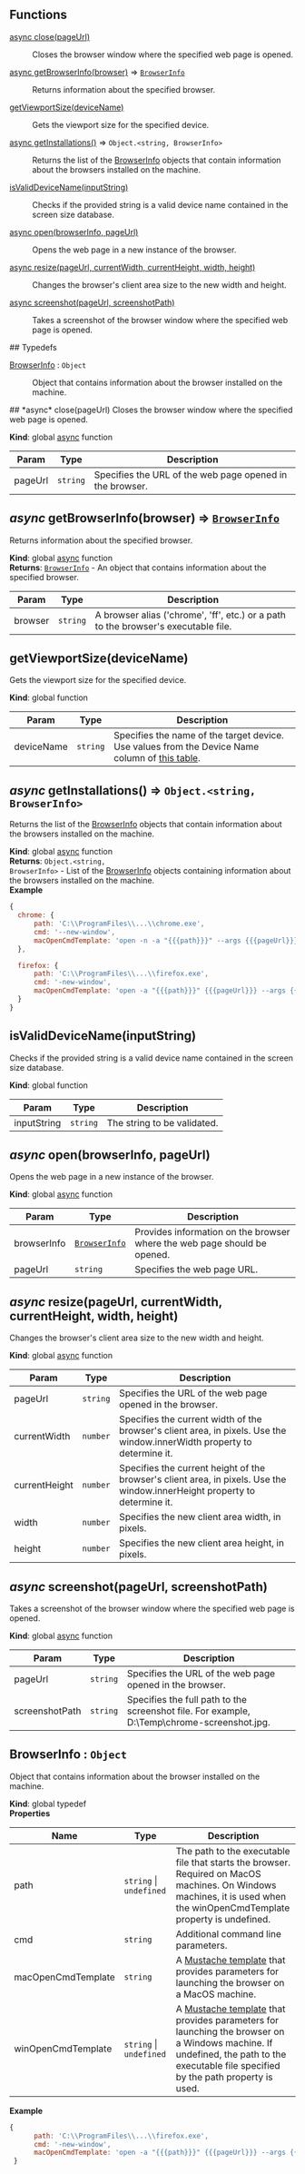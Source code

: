 ## Functions
<dl>
<dt><a href="#close">async close(pageUrl)</a></dt>
<dd><p>Closes the browser window where the specified web page is opened.</p>
</dd>
<dt><a href="#getBrowserInfo">async getBrowserInfo(browser)</a> ⇒ <code><a href="#BrowserInfo">BrowserInfo</a></code></dt>
<dd><p>Returns information about the specified browser.</p>
</dd>
<dt><a href="#getViewportSize">getViewportSize(deviceName)</a></dt>
<dd><p>Gets the viewport size for the specified device.</p>
</dd>
<dt><a href="#getInstallations">async getInstallations()</a> ⇒ <code>Object.&lt;string, BrowserInfo&gt;</code></dt>
<dd><p>Returns the list of the <a href="#BrowserInfo">BrowserInfo</a> objects that contain information about the browsers installed on the machine.</p>
</dd>
<dt><a href="#isValidDeviceName">isValidDeviceName(inputString)</a></dt>
<dd><p>Checks if the provided string is a valid device name contained in the screen size database.</p>
</dd>
<dt><a href="#open">async open(browserInfo, pageUrl)</a></dt>
<dd><p>Opens the web page in a new instance of the browser.</p>
</dd>
<dt><a href="#resize">async resize(pageUrl, currentWidth, currentHeight, width, height)</a></dt>
<dd><p>Changes the browser&#39;s client area size to the new width and height.</p>
</dd>
<dt><a href="#screenshot">async screenshot(pageUrl, screenshotPath)</a></dt>
<dd><p>Takes a screenshot of the browser window where the specified web page is opened.</p>
</dd>
</dl>
## Typedefs
<dl>
<dt><a href="#BrowserInfo">BrowserInfo</a> : <code>Object</code></dt>
<dd><p>Object that contains information about the browser installed on the machine.</p>
</dd>
</dl>
<a name="close"></a>
## *async* close(pageUrl)
Closes the browser window where the specified web page is opened.

**Kind**: global [async](http://tc39.github.io/ecmascript-asyncawait/) function  

| Param | Type | Description |
| --- | --- | --- |
| pageUrl | <code>string</code> | Specifies the URL of the web page opened in the browser. |

<a name="getBrowserInfo"></a>
## *async* getBrowserInfo(browser) ⇒ <code>[BrowserInfo](#BrowserInfo)</code>
Returns information about the specified browser.

**Kind**: global [async](http://tc39.github.io/ecmascript-asyncawait/) function  
**Returns**: <code>[BrowserInfo](#BrowserInfo)</code> - An object that contains information about the specified browser.  

| Param | Type | Description |
| --- | --- | --- |
| browser | <code>string</code> | A browser alias ('chrome', 'ff', etc.) or a path to the browser's executable file. |

<a name="getViewportSize"></a>
## getViewportSize(deviceName)
Gets the viewport size for the specified device.

**Kind**: global function  

| Param | Type | Description |
| --- | --- | --- |
| deviceName | <code>string</code> | Specifies the name of the target device. Use values from the Device Name column of [this table](http://viewportsizes.com/). |

<a name="getInstallations"></a>
## *async* getInstallations() ⇒ <code>Object.&lt;string, BrowserInfo&gt;</code>
Returns the list of the [BrowserInfo](#BrowserInfo) objects that contain information about the browsers installed on the machine.

**Kind**: global [async](http://tc39.github.io/ecmascript-asyncawait/) function  
**Returns**: <code>Object.&lt;string, BrowserInfo&gt;</code> - List of the [BrowserInfo](#BrowserInfo) objects  containing information about the browsers installed on the machine.  
**Example**  
```js
{  chrome: {      path: 'C:\\ProgramFiles\\...\\chrome.exe',      cmd: '--new-window',      macOpenCmdTemplate: 'open -n -a "{{{path}}}" --args {{{pageUrl}}} {{{cmd}}}'  },  firefox: {      path: 'C:\\ProgramFiles\\...\\firefox.exe',      cmd: '-new-window',      macOpenCmdTemplate: 'open -a "{{{path}}}" {{{pageUrl}}} --args {{{cmd}}}'  }}
```
<a name="isValidDeviceName"></a>
## isValidDeviceName(inputString)
Checks if the provided string is a valid device name contained in the screen size database.

**Kind**: global function  

| Param | Type | Description |
| --- | --- | --- |
| inputString | <code>string</code> | The string to be validated. |

<a name="open"></a>
## *async* open(browserInfo, pageUrl)
Opens the web page in a new instance of the browser.

**Kind**: global [async](http://tc39.github.io/ecmascript-asyncawait/) function  

| Param | Type | Description |
| --- | --- | --- |
| browserInfo | <code>[BrowserInfo](#BrowserInfo)</code> | Provides information on the browser where the web page should be opened. |
| pageUrl | <code>string</code> | Specifies the web page URL. |

<a name="resize"></a>
## *async* resize(pageUrl, currentWidth, currentHeight, width, height)
Changes the browser's client area size to the new width and height.

**Kind**: global [async](http://tc39.github.io/ecmascript-asyncawait/) function  

| Param | Type | Description |
| --- | --- | --- |
| pageUrl | <code>string</code> | Specifies the URL of the web page opened in the browser. |
| currentWidth | <code>number</code> | Specifies the current width of the browser's client area, in pixels. Use the window.innerWidth property to determine it. |
| currentHeight | <code>number</code> | Specifies the current height of the browser's client area, in pixels. Use the window.innerHeight property to determine it. |
| width | <code>number</code> | Specifies the new client area width, in pixels. |
| height | <code>number</code> | Specifies the new client area height, in pixels. |

<a name="screenshot"></a>
## *async* screenshot(pageUrl, screenshotPath)
Takes a screenshot of the browser window where the specified web page is opened.

**Kind**: global [async](http://tc39.github.io/ecmascript-asyncawait/) function  

| Param | Type | Description |
| --- | --- | --- |
| pageUrl | <code>string</code> | Specifies the URL of the web page opened in the browser. |
| screenshotPath | <code>string</code> | Specifies the full path to the screenshot file. For example, D:\Temp\chrome-screenshot.jpg. |

<a name="BrowserInfo"></a>
## BrowserInfo : <code>Object</code>
Object that contains information about the browser installed on the machine.

**Kind**: global typedef  
**Properties**

| Name | Type | Description |
| --- | --- | --- |
| path | <code>string</code> &#124; <code>undefined</code> | The path to the executable file that starts the browser.  Required on MacOS machines. On Windows machines, it is used when the winOpenCmdTemplate property is undefined. |
| cmd | <code>string</code> | Additional command line parameters. |
| macOpenCmdTemplate | <code>string</code> | A [Mustache template](https://github.com/janl/mustache.js#templates)  that provides parameters for launching the browser on a MacOS machine. |
| winOpenCmdTemplate | <code>string</code> &#124; <code>undefined</code> | A [Mustache template](https://github.com/janl/mustache.js#templates)  that provides parameters for launching the browser on a Windows machine.  If undefined, the path to the  executable file specified by the path property is used. |

**Example**  
```js
{      path: 'C:\\ProgramFiles\\...\\firefox.exe',      cmd: '-new-window',      macOpenCmdTemplate: 'open -a "{{{path}}}" {{{pageUrl}}} --args {{{cmd}}}' }
```
